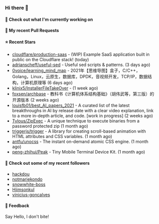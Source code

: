 ### Hi there 👋

#### 👷 Check out what I'm currently working on

#### 🔨 My recent Pull Requests


#### ⭐ Recent Stars

- [cloudflare/production-saas](https://github.com/cloudflare/production-saas) - (WIP) Example SaaS application built in public on the Cloudflare stack! (today)
- [adrianscheff/useful-sed](https://github.com/adrianscheff/useful-sed) - Useful sed scripts &amp; patterns.  (3 days ago)
- [0voice/learning_mind_map](https://github.com/0voice/learning_mind_map) - 2021年【思维导图】盒子，C/C&#43;&#43;，Golang，Linux，云原生，数据库，DPDK，音视频开发，TCP/IP，数据结构，计算机原理等 (6 days ago)
- [klinix5/InstallerFileTakeOver](https://github.com/klinix5/InstallerFileTakeOver) -  (1 week ago)
- [foxsen/archbase](https://github.com/foxsen/archbase) - 教科书《计算机体系结构基础》（胡伟武等，第三版）的开源版本 (2 weeks ago)
- [louisfb01/best_AI_papers_2021](https://github.com/louisfb01/best_AI_papers_2021) - A  curated list of the latest breakthroughs in AI by release date with a clear video explanation, link to a more in-depth article, and code. [work in progress] (2 weeks ago)
- [Tylous/ZipExec](https://github.com/Tylous/ZipExec) - A unique technique to execute binaries from a password protected zip (1 month ago)
- [triggerjs/trigger](https://github.com/triggerjs/trigger) - A library for creating scroll-based animation with HTML attributes and CSS variables. (1 month ago)
- [antfu/unocss](https://github.com/antfu/unocss) - The instant on-demand atomic CSS engine. (1 month ago)
- [peng-zhihui/Peak](https://github.com/peng-zhihui/Peak) - Tiny Mobile Terminal Device Kit. (1 month ago)

#### 👯 Check out some of my recent followers

- [hackdou](https://github.com/hackdou)
- [notmariekondo](https://github.com/notmariekondo)
- [snowwhite-boss](https://github.com/snowwhite-boss)
- [Hiimsonkul](https://github.com/Hiimsonkul)
- [vinicius-goncalves](https://github.com/vinicius-goncalves)

#### 💬 Feedback

Say Hello, I don't bite!